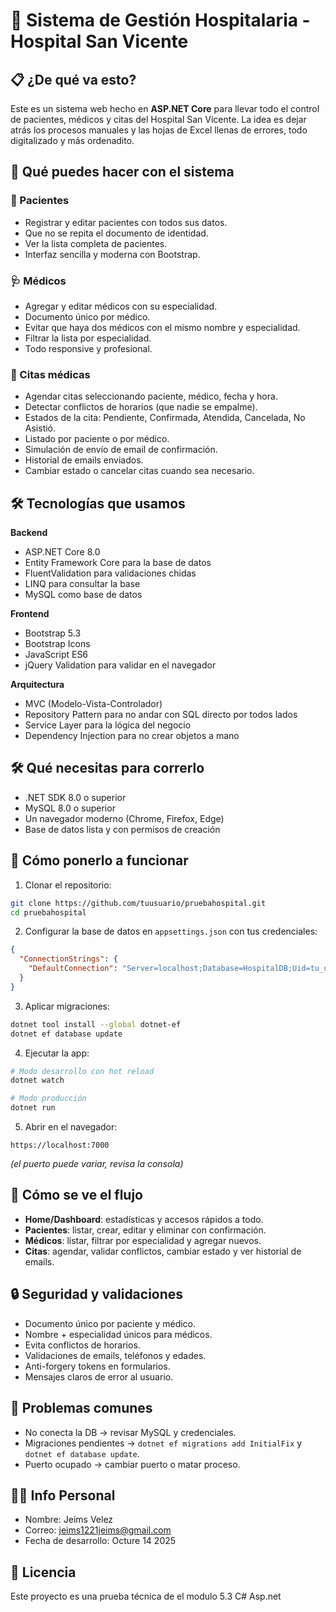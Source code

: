 # 🏥 Sistema de Gestión Hospitalaria - Hospital San Vicente

## 📋 ¿De qué va esto?
Este es un sistema web hecho en **ASP.NET Core** para llevar todo el control de pacientes, médicos y citas del Hospital San Vicente. La idea es dejar atrás los procesos manuales y las hojas de Excel llenas de errores, todo digitalizado y más ordenadito.

## 🎯 Qué puedes hacer con el sistema

### 👥 Pacientes
- Registrar y editar pacientes con todos sus datos.
- Que no se repita el documento de identidad.
- Ver la lista completa de pacientes.
- Interfaz sencilla y moderna con Bootstrap.

### 🩺 Médicos
- Agregar y editar médicos con su especialidad.
- Documento único por médico.
- Evitar que haya dos médicos con el mismo nombre y especialidad.
- Filtrar la lista por especialidad.
- Todo responsive y profesional.

### 📅 Citas médicas
- Agendar citas seleccionando paciente, médico, fecha y hora.
- Detectar conflictos de horarios (que nadie se empalme).
- Estados de la cita: Pendiente, Confirmada, Atendida, Cancelada, No Asistió.
- Listado por paciente o por médico.
- Simulación de envío de email de confirmación.
- Historial de emails enviados.
- Cambiar estado o cancelar citas cuando sea necesario.

## 🛠️ Tecnologías que usamos

**Backend**
- ASP.NET Core 8.0
- Entity Framework Core para la base de datos
- FluentValidation para validaciones chidas
- LINQ para consultar la base
- MySQL como base de datos

**Frontend**
- Bootstrap 5.3
- Bootstrap Icons
- JavaScript ES6
- jQuery Validation para validar en el navegador

**Arquitectura**
- MVC (Modelo-Vista-Controlador)
- Repository Pattern para no andar con SQL directo por todos lados
- Service Layer para la lógica del negocio
- Dependency Injection para no crear objetos a mano

## 🛠️ Qué necesitas para correrlo
- .NET SDK 8.0 o superior
- MySQL 8.0 o superior
- Un navegador moderno (Chrome, Firefox, Edge)
- Base de datos lista y con permisos de creación

## 🚀 Cómo ponerlo a funcionar
1. Clonar el repositorio:
```bash
git clone https://github.com/tuusuario/pruebahospital.git
cd pruebahospital
```

2. Configurar la base de datos en `appsettings.json` con tus credenciales:
```json
{
  "ConnectionStrings": {
    "DefaultConnection": "Server=localhost;Database=HospitalDB;Uid=tu_usuario;Pwd=tu_contraseña;"
  }
}
```

3. Aplicar migraciones:
```bash
dotnet tool install --global dotnet-ef
dotnet ef database update
```

4. Ejecutar la app:
```bash
# Modo desarrollo con hot reload
dotnet watch

# Modo producción
dotnet run
```

5. Abrir en el navegador:
```
https://localhost:7000
```
*(el puerto puede variar, revisa la consola)*

## 📸 Cómo se ve el flujo
- **Home/Dashboard**: estadísticas y accesos rápidos a todo.
- **Pacientes**: listar, crear, editar y eliminar con confirmación.
- **Médicos**: listar, filtrar por especialidad y agregar nuevos.
- **Citas**: agendar, validar conflictos, cambiar estado y ver historial de emails.

## 🔒 Seguridad y validaciones
- Documento único por paciente y médico.
- Nombre + especialidad únicos para médicos.
- Evita conflictos de horarios.
- Validaciones de emails, teléfonos y edades.
- Anti-forgery tokens en formularios.
- Mensajes claros de error al usuario.

## 🐛 Problemas comunes
- No conecta la DB → revisar MySQL y credenciales.
- Migraciones pendientes → `dotnet ef migrations add InitialFix` y `dotnet ef database update`.
- Puerto ocupado → cambiar puerto o matar proceso.

## 👨‍💻 Info Personal
- Nombre: Jeims Velez
- Correo: jeims1221jeims@gmail.com
- Fecha de desarrollo: Octure 14 2025

## 📄 Licencia
Este proyecto es una prueba técnica de el modulo 5.3 C# Asp.net

